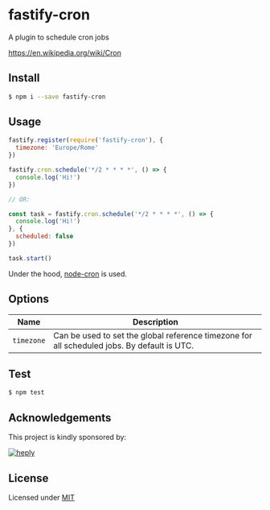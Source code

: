 # fastify-cron

A plugin to schedule cron jobs

https://en.wikipedia.org/wiki/Cron

## Install

```bash
$ npm i --save fastify-cron
```

## Usage

```js
fastify.register(require('fastify-cron'), {
  timezone: 'Europe/Rome'
})

fastify.cron.schedule('*/2 * * * *', () => {
  console.log('Hi!')
})

// OR:

const task = fastify.cron.schedule('*/2 * * * *', () => {
  console.log('Hi!')
}, {
  scheduled: false
})

task.start()
```

Under the hood, [node-cron](https://www.npmjs.com/package/node-cron#options) is used.

## Options

| Name        | Description                                                                                 |
|-------------|---------------------------------------------------------------------------------------------|
| `timezone`  | Can be used to set the global reference timezone for all scheduled jobs. By default is UTC. |

## Test

```bash
$ npm test
```

## Acknowledgements

This project is kindly sponsored by:

[![heply](https://raw.githack.com/heply/brand/master/heply-logo.svg)](https://www.heply.it)

## License

Licensed under [MIT](./LICENSE)


